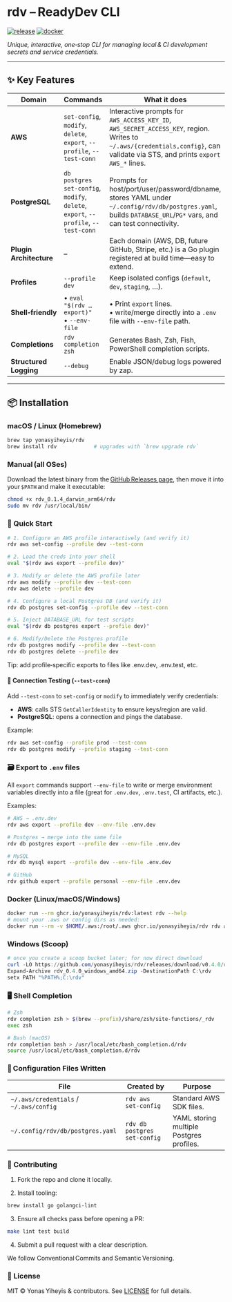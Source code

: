 # **rdv – ReadyDev CLI**

[![release](https://img.shields.io/github/v/release/yonasyiheyis/rdv)](https://github.com/yonasyiheyis/rdv/releases)
[![docker](https://img.shields.io/badge/ghcr.io-rdv-blue?logo=docker)](https://github.com/users/yonasyiheyis/packages/container/package/rdv)

_Unique, interactive, one‑stop CLI for managing local & CI development secrets and service credentials._

---

## ✨ Key Features

| Domain        | Commands                                              | What it does |
|---------------|--------------------------------------------------------|--------------|
| **AWS**       | `set-config`, `modify`, `delete`, `export`, `--profile`, `--test-conn` | Interactive prompts for `AWS_ACCESS_KEY_ID`, `AWS_SECRET_ACCESS_KEY`, region. Writes to `~/.aws/{credentials,config}`, can validate via STS, and prints `export AWS_*` lines. |
| **PostgreSQL**| `db postgres set-config`, `modify`, `delete`, `export`, `--profile`, `--test-conn` | Prompts for host/port/user/password/dbname, stores YAML under `~/.config/rdv/db/postgres.yaml`, builds `DATABASE_URL`/`PG*` vars, and can test connectivity. |
| **Plugin Architecture** | – | Each domain (AWS, DB, future GitHub, Stripe, etc.) is a Go plugin registered at build time—easy to extend. |
| **Profiles**  | `--profile dev`                                       | Keep isolated configs (`default`, `dev`, `staging`, …). |
| **Shell‑friendly** | • `eval "$(rdv … export)"` <br>• `--env-file`       | • Print `export` lines. <br>• write/merge directly into a `.env` file with `--env-file` path.|
| **Completions** | `rdv completion zsh`                                 | Generates Bash, Zsh, Fish, PowerShell completion scripts. |
| **Structured Logging** | `--debug`                                     | Enable JSON/debug logs powered by zap. |


---

## 📦 Installation

### macOS / Linux (Homebrew)

```bash
brew tap yonasyiheyis/rdv
brew install rdv            # upgrades with `brew upgrade rdv`
```

### Manual (all OSes)

Download the latest binary from the [GitHub Releases page](https://github.com/yonasyiheyis/rdv/releases), then move it into your `$PATH` and make it executable:

```bash
chmod +x rdv_0.1.4_darwin_arm64/rdv
sudo mv rdv /usr/local/bin/
```

### 🚀 Quick Start

```bash
# 1. Configure an AWS profile interactively (and verify it)
rdv aws set-config --profile dev --test-conn

# 2. Load the creds into your shell
eval "$(rdv aws export --profile dev)"

# 3. Modify or delete the AWS profile later
rdv aws modify --profile dev --test-conn
rdv aws delete --profile dev

# 4. Configure a local Postgres DB (and verify it)
rdv db postgres set-config --profile dev --test-conn

# 5. Inject DATABASE_URL for test scripts
eval "$(rdv db postgres export --profile dev)"

# 6. Modify/Delete the Postgres profile
rdv db postgres modify --profile dev --test-conn
rdv db postgres delete --profile dev
```
Tip: add profile‑specific exports to files like .env.dev, .env.test, etc.


#### 🧪 Connection Testing (`--test-conn`)

Add `--test-conn` to `set-config` or `modify` to immediately verify credentials:

- **AWS**: calls STS `GetCallerIdentity` to ensure keys/region are valid.
- **PostgreSQL**: opens a connection and pings the database.

Example:

```bash
rdv aws set-config --profile prod --test-conn
rdv db postgres modify --profile staging --test-conn
```

### 🗃️ Export to `.env` files

All `export` commands support `--env-file` to write or merge environment variables directly into a file (great for `.env.dev`, `.env.test`, CI artifacts, etc.).

Examples:

```bash
# AWS → .env.dev
rdv aws export --profile dev --env-file .env.dev

# Postgres → merge into the same file
rdv db postgres export --profile dev --env-file .env.dev

# MySQL
rdv db mysql export --profile dev --env-file .env.dev

# GitHub
rdv github export --profile personal --env-file .env.dev
```

### Docker (Linux/macOS/Windows)

```bash
docker run --rm ghcr.io/yonasyiheyis/rdv:latest rdv --help
# mount your .aws or config dirs as needed:
docker run --rm -v $HOME/.aws:/root/.aws ghcr.io/yonasyiheyis/rdv rdv aws export
```

### Windows (Scoop)

```powershell
# once you create a scoop bucket later; for now direct download
curl -LO https://github.com/yonasyiheyis/rdv/releases/download/v0.4.0/rdv_0.4.0_windows_amd64.zip
Expand-Archive rdv_0.4.0_windows_amd64.zip -DestinationPath C:\rdv
setx PATH "%PATH%;C:\rdv"
```


### 🖥️ Shell Completion

```bash
# Zsh
rdv completion zsh > $(brew --prefix)/share/zsh/site-functions/_rdv
exec zsh

# Bash (macOS)
rdv completion bash > /usr/local/etc/bash_completion.d/rdv
source /usr/local/etc/bash_completion.d/rdv
```

### 🔧 Configuration Files Written

| File                                   | Created by                   | Purpose                                  |
| -------------------------------------- | ---------------------------- | ---------------------------------------- |
| `~/.aws/credentials` / `~/.aws/config` | `rdv aws set-config`         | Standard AWS SDK files.                  |
| `~/.config/rdv/db/postgres.yaml`       | `rdv db postgres set-config` | YAML storing multiple Postgres profiles. |


### 🤝 Contributing

1. Fork the repo and clone it locally.

2. Install tooling:

```bash
brew install go golangci-lint
```

3. Ensure all checks pass before opening a PR:

```bash
make lint test build
```

4. Submit a pull request with a clear description.

We follow Conventional Commits and Semantic Versioning.

### 📄 License
MIT © Yonas Yiheyis & contributors. See [LICENSE](LICENSE) for full details.
